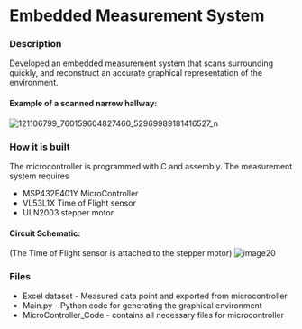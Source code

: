 # Embedded Measurement System
### Description 
Developed an embedded measurement system that scans surrounding quickly, and reconstruct an accurate graphical representation of the environment.

#### Example of a scanned narrow hallway:
![121106799_760159604827460_52969989181416527_n](https://user-images.githubusercontent.com/46755190/95444662-10343500-092c-11eb-96f6-97ed3e5d70f0.png)

### How it is built
The microcontroller is programmed with C and assembly. The measurement system requires
* MSP432E401Y MicroController
* VL53L1X Time of Flight sensor
* ULN2003 stepper motor

#### Circuit Schematic:
(The Time of Flight sensor is attached to the stepper motor)
![image20](https://user-images.githubusercontent.com/46755190/95446355-2c38d600-092e-11eb-9f07-e685d53aa24b.png)

### Files
* Excel dataset - Measured data point and exported from microcontroller
* Main.py - Python code for generating the graphical environment 
* MicroController_Code - contains all necessary files for microcontroller





